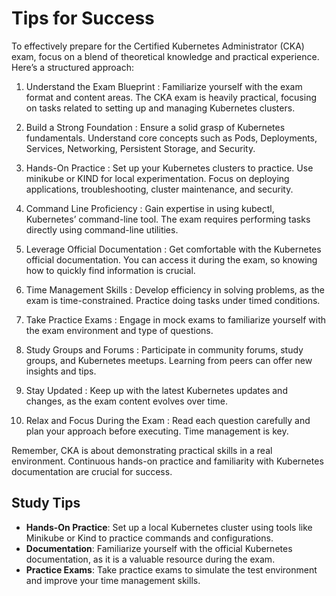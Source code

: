 # Tips for Success 
To effectively prepare for the Certified Kubernetes Administrator (CKA) exam,
focus on a blend of theoretical knowledge and practical experience. Here’s a
structured approach: 

1. Understand the Exam Blueprint : Familiarize yourself with the exam format
and content areas. The CKA exam is heavily practical, focusing on tasks
related to setting up and managing Kubernetes clusters. 

2. Build a Strong Foundation : Ensure a solid grasp of Kubernetes
fundamentals. Understand core concepts such as Pods, Deployments,
Services, Networking, Persistent Storage, and Security. 

3. Hands-On Practice : Set up your Kubernetes clusters to practice. Use
minikube or KIND for local experimentation. Focus on deploying applications,
troubleshooting, cluster maintenance, and security. 

4. Command Line Proficiency : Gain expertise in using kubectl, Kubernetes’
command-line tool. The exam requires performing tasks directly using
command-line utilities. 

5. Leverage Official Documentation : Get comfortable with the Kubernetes
official documentation. You can access it during the exam, so knowing how
to quickly find information is crucial. 

6. Time Management Skills : Develop efficiency in solving problems, as the
exam is time-constrained. Practice doing tasks under timed conditions. 

7. Take Practice Exams : Engage in mock exams to familiarize yourself with the
exam environment and type of questions. 

8. Study Groups and Forums : Participate in community forums, study groups,
and Kubernetes meetups. Learning from peers can offer new insights and
tips.

9. Stay Updated : Keep up with the latest Kubernetes updates and changes, as
the exam content evolves over time.

10. Relax and Focus During the Exam : Read each question carefully and plan
your approach before executing. Time management is key.

Remember, CKA is about demonstrating practical skills in a real environment.
Continuous hands-on practice and familiarity with Kubernetes documentation are
crucial for success. 

## Study Tips

- **Hands-On Practice**: Set up a local Kubernetes cluster using tools like Minikube or Kind to practice commands and configurations.
- **Documentation**: Familiarize yourself with the official Kubernetes documentation, as it is a valuable resource during the exam.
- **Practice Exams**: Take practice exams to simulate the test environment and improve your time management skills.
